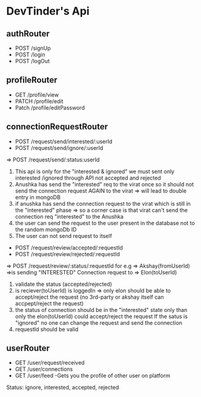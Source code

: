 # DevTinder's Api

## authRouter
- POST /signUp
- POST /login
- POST /logOut

## profileRouter
- GET /profile/view
- PATCH /profile/edit
- Patch /profile/editPassword

## connectionRequestRouter
- POST /request/send/interested/:userId
- POST /request/send/ignore/:userId

=> POST /request/send/:status:userId  
1. This api is only for the "interested & ignored"   we must sent only interested /ignored through API not accepted and rejected 
2. Anushka has send the "interested" req to the virat once so it should not send the connection request AGAIN to the virat => will lead to double entry in mongoDB 
3. if anushka has send the connection request to the virat which is still in the "interested" phase => so a corner case is that virat can't send the connection req "interested" to the Anushka
4. the user can send the request to the user present in the database not to the random mongoDb ID
5. The user can not send request to itself


- POST /request/review/accepted/:requestId
- POST /request/review/rejected/:requestId

=> POST /request/review/:status/:requestId
for e.g => Akshay(fromUserId) =>is sending "INTERESTED" Connection request to =>  Elon(toUserId)
1. validate the status (accepted/rejected)
2. is reciever(toUserId) is loggedIn => only elon should be able to accept/reject the request (no 3rd-party or akshay itself can accpept/reject the request) 
3. the status of connection should be in the "interested" state only than only the elon(toUserId) could accept/reject the request If the satus is "ignored" no one can change the request and send the connection  
4. requestId should be valid 

## userRouter
- GET /user/request/received
- GET /user/connections
- GET /user/feed    -Gets you the profile of other user on platform 



Status: ignore, interested, accepted, rejected 